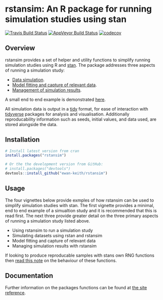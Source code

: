 
<!-- README.md is generated from README.Rmd. Please edit that file -->
rstansim: An R package for running simulation studies using stan
================================================================

[![Travis Build Status](https://travis-ci.org/Ewan-Keith/rstansim.svg?branch=master)](https://travis-ci.org/Ewan-Keith/rstansim) [![AppVeyor Build Status](https://ci.appveyor.com/api/projects/status/github/Ewan-Keith/rstansim?branch=master&svg=true)](https://ci.appveyor.com/project/Ewan-Keith/rstansim) [![codecov](https://codecov.io/gh/Ewan-Keith/rstansim/branch/master/graph/badge.svg)](https://codecov.io/gh/Ewan-Keith/rstansim)

Overview
--------

rstansim provides a set of helper and utility functions to simplify running simulation studies using R and [stan](http://mc-stan.org/). The package addresses three aspects of running a simulation study:

-   [Data simulation](https://ewan-keith.github.io/rstansim/articles/simulating_data.html).
-   [Model fitting and capture of relevant data](https://ewan-keith.github.io/rstansim/articles/model-fitting.html).
-   [Management of simulation results](https://ewan-keith.github.io/rstansim/articles/managing-results.html).

A small end to end example is demonstrated [here](https://ewan-keith.github.io/rstansim/articles/using-rstansim.html).

All simulation data is output in a [tidy](https://CRAN.R-project.org/package=tidyr/vignettes/tidy-data.html) format, for ease of interaction with [tidyverse](https://www.tidyverse.org/) packages for analysis and visualisation. Additionally reproducability information such as seeds, initial values, and data used, are stored alongside the data.

Installation
------------

``` r
# Install latest version from cran
install.packages("rstansim")

# Or the the development version from GitHub:
# install.packages("devtools")
devtools::install_github("ewan-keith/rstansim")
```

Usage
-----

The four vignettes below provide exmples of how rstansim can be used to simplify simulation studies with stan. The first vignette provides a minimal, end to end example of a simualtion study and it is recommended that this is read first. The next three provide greater detail on the three primary aspects of running a simulation study listed above.

-   Using rstansim to run a simulation study
-   Simulating datasets using rstan and rstansim
-   Model fitting and capture of relevant data
-   Managing simulation results with rstansim

If looking to produce reproducable samples with stans own RNG functions then [read this note](https://ewan-keith.github.io/rstansim/articles/reproducability.html) on the behaviour of these functions.

Documentation
-------------

Further information on the packages functions can be found at [the site reference](https://ewan-keith.github.io/rstansim/reference/index.html).

